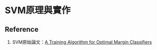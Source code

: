 # SVM原理與實作   

## Reference
1. SVM原始論文：[A Training Algorithm for Optimal Margin Classifiers](https://dl.acm.org/doi/pdf/10.1145/130385.130401)



